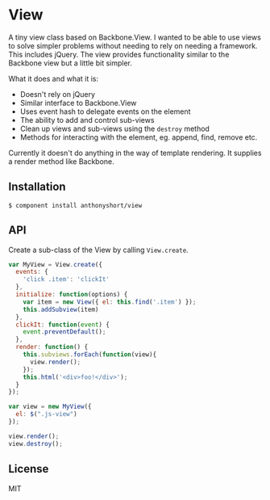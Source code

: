 # View

A tiny view class based on Backbone.View. I wanted to be able to use views to solve simpler problems without needing to rely on needing a framework. This includes jQuery. The view provides functionality similar to the Backbone view but a little bit simpler. 

What it does and what it is:

  * Doesn't rely on jQuery
  * Similar interface to Backbone.View
  * Uses event hash to delegate events on the element
  * The ability to add and control sub-views
  * Clean up views and sub-views using the `destroy` method
  * Methods for interacting with the element, eg. append, find, remove etc.
  
Currently it doesn't do anything in the way of template rendering. It supplies a render method like Backbone.

## Installation

    $ component install anthonyshort/view

## API

Create a sub-class of the View by calling `View.create`.

```js
var MyView = View.create({
  events: {
    'click .item': 'clickIt'
  },
  initialize: function(options) {
    var item = new View({ el: this.find('.item') });
    this.addSubview(item)
  },
  clickIt: function(event) {
    event.preventDefault();
  },
  render: function() {
    this.subviews.forEach(function(view){
      view.render();
    });
    this.html('<div>foo!</div>');
  }
});

var view = new MyView({
  el: $(".js-view")
});

view.render();
view.destroy();
```

## License

  MIT
